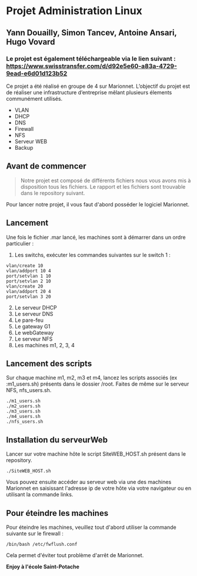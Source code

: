 # Projet Administration Linux
## Yann Douailly, Simon Tancev, Antoine Ansari, Hugo Vovard
### Le projet est également téléchargeable via le lien suivant : https://www.swisstransfer.com/d/d92e5e60-a83a-4729-9ead-e6d01d123b52

Ce projet a été réalisé en groupe de 4 sur Marionnet. L’objectif du projet est de réaliser une infrastructure d’entreprise mêlant plusieurs élements communément utilisés.
- VLAN
- DHCP
- DNS
- Firewall
- NFS
- Serveur WEB
- Backup

## Avant de commencer

> Notre projet est composé de différents fichiers
> nous vous avons mis à disposition tous les fichiers.
> Le rapport et les fichiers sont trouvable dans le repository suivant.

Pour lancer notre projet, il vous faut d'abord posséder le logiciel Marionnet.

## Lancement

Une fois le fichier .mar lancé, les machines sont à démarrer dans un ordre particulier :

1. Les switchs, exécuter les commandes suivantes sur le switch 1 :
```	
vlan/create 10
vlan/addport 10 4
port/setvlan 1 10
port/setvlan 2 10
vlan/create 20
vlan/addport 20 4
port/setvlan 3 20
```
2. Le serveur DHCP
3. Le serveur DNS
4. Le pare-feu
5. Le gateway G1
6. Le webGateway
7. Le serveur NFS
8. Les machines m1, 2, 3, 4

## Lancement des scripts

Sur chaque machine m1, m2, m3 et m4, lancez les scripts associés (ex :m1_users.sh) présents dans le dossier /root.
Faites de même sur le serveur NFS, nfs_users.sh.
``` 
./m1_users.sh
./m2_users.sh
./m3_users.sh
./m4_users.sh
./nfs_users.sh
```

## Installation du serveurWeb

Lancer sur votre machine hôte le script SiteWEB_HOST.sh présent dans le repository.

```
./SiteWEB_HOST.sh
```

Vous pouvez ensuite accéder au serveur web via une des machines Marionnet en saisissant l'adresse ip de votre hôte via votre navigateur ou en utilisant la commande links.

## Pour éteindre les machines

Pour éteindre les machines, veuillez tout d'abord utiliser la commande suivante sur le firewall :
```
/bin/bash /etc/fwflush.conf
```

Cela permet d'éviter tout problème d'arrêt de Marionnet.

**Enjoy à l'école Saint-Potache**